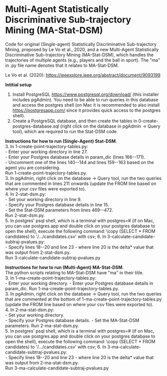 # Multi-Agent Statistically Discriminative Sub-trajectory Mining (MA-Stat-DSM)
Code for original (Single-agent) Statistically Discriminative Sub-trajectory Mining, proposed by Le Vo et al., 2020, and a new Multi-Agent Statistically Discriminative Sub-trajectory Mining (MA-Stat-DSM), which handles the trajectories of multiple agents (e.g., players and the ball in sport). The "ma" in .py file name denotes that it relates to MA-Stat-DSM.

Le Vo et al. (2020): https://ieeexplore.ieee.org/abstract/document/9093199

**Intitial setup**
1. Install PostgreSQL https://www.postgresql.org/download/ (this installer includes pgAdmin). You need to be able to run queries in this database and access the postgres shell (on Mac it is recommended to also install https://postgresapp.com/ since it provides quick access to the postgres shell).
2. Create a PostgreSQL database, and then create the tables in 0-create-postgres-database.sql (right click on the database in pgAdmin -> Query tool), which are required to run the Stat-DSM code.

**Instructions for how to run (Single-Agent) Stat-DSM**.   
3. In 1-create-point-trajectory-tables.py:    
    - Enter your working directory in line 27.  
    - Enter your Postgres database details in param_dic (lines 166--171).  
    - Uncomment one of the lines 140--144 and lines 159--163 based on the agent you are considering.   
Run 1-create-point-trajectory-tables.py.   
3. In pgAdmin, right click on the database -> Query tool, run the two queries that are commented in lines 211 onwards (update the FROM line based on where your csv files were exported to).  
4. In 2-stat-dsm.py:  
    - Set your working directory in line 9.  
    - Specify your Postgres database details in line 15.  
    - Set the Stat-DSM parameters from lines 469--472.   
Run 2-stat-dsm.py.  
5. In postgres' psql shell, which is a terminal with postgres=# (if on Mac, you can use postgres.app and double click on your postgres database to open the shell), execute the following command:
    \copy (SELECT * FROM candidates) to '/.../candidates.csv' with csv;
6. In 3-calculate-candidate-subtraj-pvalues.py:  
    - Specify lines 18--20 and line 23 - where line 20 is the delta* value that was output from 2-stat-dsm.py.   
Run 3-calculate-candidate-subtraj-pvalues.py

**Instructions for how to run (Multi-Agent) MA-Stat-DSM**.   
The python scripts relating to MA-Stat-DSM have "ma" in their title.    
3. In 1-ma-create-point-trajectory-tables.py:  
    - Enter your working directory. 
    - Enter your Postgres database details in param_dic.
Run 1-ma-create-point-trajectory-tables.py.   
3. In pgAdmin, right click on the database -> Query tool, run the two queries that are commented at the bottom of 1-ma-create-point-trajectory-tables.py (update the FROM line based on where your csv files were exported to).  
4. In 2-ma-stat-dsm.py:  
    - Set your working directory.  
    - Specify your Postgres database details.
    - Set the MA-Stat-DSM parameters. 
Run 2-ma-stat-dsm.py.  
5. In postgres' psql shell, which is a terminal with postgres=# (if on Mac, you can use postgres.app and double click on your postgres database to open the shell), execute the following command:
    \copy (SELECT * FROM candidates) to '/.../candidates.csv' with csv;
6. In 3-ma-calculate-candidate-subtraj-pvalues.py:  
    - Specify lines 18--20 and line 23 - where line 20 is the delta* value that was output from 2-ma-stat-dsm.py.   
Run 3-ma-calculate-candidate-subtraj-pvalues.py
